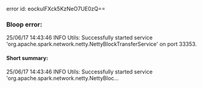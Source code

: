 error id: eockuIFXck5KzNeO7UE0zQ==
### Bloop error:

25/06/17 14:43:46 INFO Utils: Successfully started service 'org.apache.spark.network.netty.NettyBlockTransferService' on port 33353.
#### Short summary: 

25/06/17 14:43:46 INFO Utils: Successfully started service 'org.apache.spark.network.netty.NettyBloc...